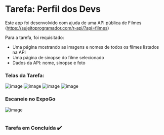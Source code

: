 # Tarefa: Perfil dos Devs
Este app foi desenvolvido com ajuda de uma API pública de Filmes (https://sujeitoprogramador.com/r-api/?api=filmes)

Para a tarefa, foi requisitado:
  - Uma página mostrando as imagens e nomes de todos os filmes listados na API
  - Uma página de sinopse do filme selecionado
  - Dados da API: nome, sinopse e foto
  
<h3>Telas da Tarefa:</h3>

![image](https://github.com/EricKida/ProgDispMobiles/assets/51220926/4c847eb1-e1b7-4da5-8686-afc5e32f9264)
![image](https://github.com/EricKida/ProgDispMobiles/assets/51220926/fe127f81-8086-4f6e-8655-5a91063b813d)
![image](https://github.com/EricKida/ProgDispMobiles/assets/51220926/23b7cf2f-94cf-4034-9282-120e3bd5b613)
![image](https://github.com/EricKida/ProgDispMobiles/assets/51220926/3bea2e92-5035-47bd-9f96-0d95a8454681)

<h3>Escaneie no ExpoGo</h3>

![image](https://github.com/EricKida/ProgDispMobiles/assets/51220926/3b3b75c0-5bfe-4c03-8fcb-0cd468fbf516)

#
<h3>Tarefa em Concluída ✔️</h3>

